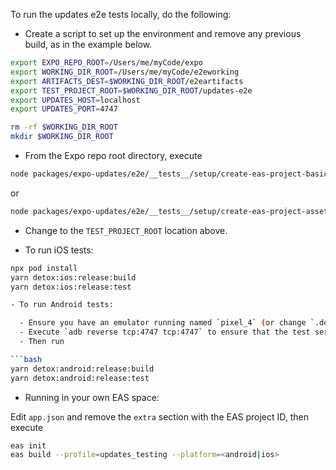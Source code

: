 To run the updates e2e tests locally, do the following:

- Create a script to set up the environment and remove any previous build, as in the example below.

```bash
export EXPO_REPO_ROOT=/Users/me/myCode/expo
export WORKING_DIR_ROOT=/Users/me/myCode/e2eworking
export ARTIFACTS_DEST=$WORKING_DIR_ROOT/e2eartifacts
export TEST_PROJECT_ROOT=$WORKING_DIR_ROOT/updates-e2e
export UPDATES_HOST=localhost
export UPDATES_PORT=4747

rm -rf $WORKING_DIR_ROOT
mkdir $WORKING_DIR_ROOT
```

- From the Expo repo root directory, execute

```bash
node packages/expo-updates/e2e/__tests__/setup/create-eas-project-basic
```

or

```bash
node packages/expo-updates/e2e/__tests__/setup/create-eas-project-assets
```

- Change to the `TEST_PROJECT_ROOT` location above.

- To run iOS tests:

```bash
npx pod install
yarn detox:ios:release:build
yarn detox:ios:release:test

- To run Android tests:

  - Ensure you have an emulator running named `pixel_4` (or change `.detoxrc.json` to use the name of your own running emulator)
  - Execute `adb reverse tcp:4747 tcp:4747` to ensure that the test server is accessible
  - Then run

```bash
yarn detox:android:release:build
yarn detox:android:release:test
```

- Running in your own EAS space:

Edit `app.json` and remove the `extra` section with the EAS project ID, then execute

```bash
eas init
eas build --profile=updates_testing --platform=<android|ios>
```
